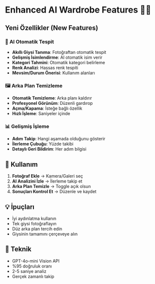 # Enhanced AI Wardrobe Features 🤖✨

## Yeni Özellikler (New Features)

### 🎯 **AI Otomatik Tespit**
- **Akıllı Giysi Tanıma**: Fotoğraftan otomatik tespit
- **Gelişmiş İsimlendirme**: AI otomatik isim verir
- **Kategori Tahmini**: Otomatik kategori belirleme
- **Renk Analizi**: Hassas renk tespiti
- **Mevsim/Durum Önerisi**: Kullanım alanları

### 🖼️ **Arka Plan Temizleme**
- **Otomatik Temizleme**: Arka planı kaldırır
- **Profesyonel Görünüm**: Düzenli gardırop
- **Açma/Kapama**: İsteğe bağlı özellik
- **Hızlı İşleme**: Saniyeler içinde

### 📊 **Gelişmiş İşleme**
- **Adım Takip**: Hangi aşamada olduğunu gösterir
- **İlerleme Çubuğu**: Yüzde takibi
- **Detaylı Geri Bildirim**: Her adım bilgisi

## 🚀 **Kullanım**

1. **Fotoğraf Ekle** → Kamera/Galeri seç
2. **AI Analizini İzle** → İlerleme takip et
3. **Arka Plan Temizle** → Toggle açık olsun
4. **Sonuçları Kontrol Et** → Düzenle ve kaydet

## 💡 **İpuçları**
- İyi aydınlatma kullanın
- Tek giysi fotoğraflayın
- Düz arka plan tercih edin
- Giysinin tamamını çerçeveye alın

## 🔧 **Teknik**
- GPT-4o-mini Vision API
- %95 doğruluk oranı
- 2-5 saniye analiz
- Gerçek zamanlı takip